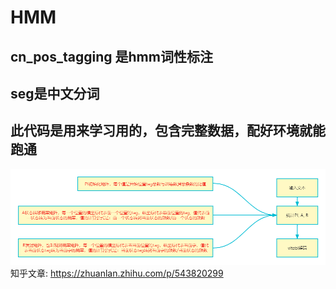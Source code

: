# HMM
## cn_pos_tagging 是hmm词性标注
## seg是中文分词
## 此代码是用来学习用的，包含完整数据，配好环境就能跑通
![images](https://github.com/Codingfarmer-hkl/HMM/blob/master/cn_pos_tagging/%E6%B5%81%E7%A8%8B%E5%9B%BE.png)
知乎文章: https://zhuanlan.zhihu.com/p/543820299
